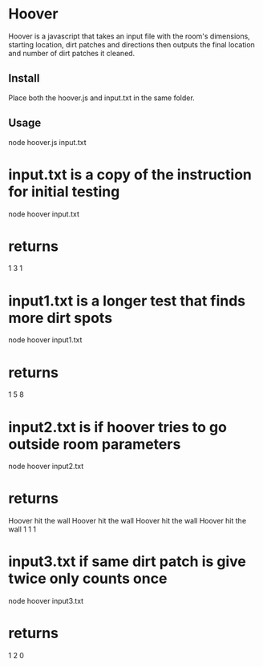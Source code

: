# Hoover

Hoover is a javascript that takes an input file with the room's dimensions,
starting location, dirt patches and directions then outputs the final location
and number of dirt patches it cleaned.

## Install

Place both the hoover.js and input.txt in the same folder.

## Usage

node hoover.js input.txt

# input.txt is a copy of the instruction for initial testing
node hoover input.txt
# returns
1 3
1

# input1.txt is a longer test that finds more dirt spots
node hoover input1.txt
# returns
1 5
8

# input2.txt is if hoover tries to go outside room parameters
node hoover input2.txt
# returns
Hoover hit the wall
Hoover hit the wall
Hoover hit the wall
Hoover hit the wall
1 1
1

# input3.txt if same dirt patch is give twice only counts once
node hoover input3.txt
# returns
1 2
0
